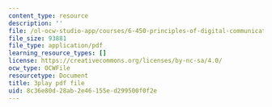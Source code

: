```yaml
---
content_type: resource
description: ''
file: /ol-ocw-studio-app/courses/6-450-principles-of-digital-communications-i-fall-2006/8c36e80d28ab2e46155ed299500f0f2e_vulw9qGXbH0.pdf
file_size: 93881
file_type: application/pdf
learning_resource_types: []
license: https://creativecommons.org/licenses/by-nc-sa/4.0/
ocw_type: OCWFile
resourcetype: Document
title: 3play pdf file
uid: 8c36e80d-28ab-2e46-155e-d299500f0f2e
---
```


